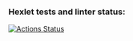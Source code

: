 ### Hexlet tests and linter status:
[![Actions Status](https://github.com/Ghroder/python-project-lvl1/workflows/hexlet-check/badge.svg)](https://github.com/Ghroder/python-project-lvl1/actions)
